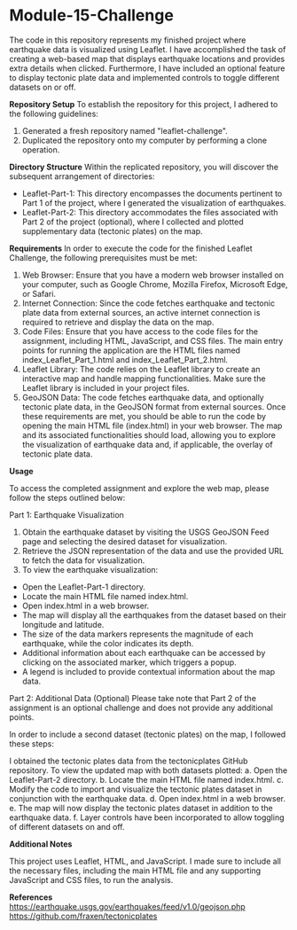 # Module-15-Challenge

The code in this repository represents my finished project where earthquake data is visualized using Leaflet. I have accomplished the task of creating a web-based map that displays earthquake locations and provides extra details when clicked. Furthermore, I have included an optional feature to display tectonic plate data and implemented controls to toggle different datasets on or off.

**Repository Setup**
To establish the repository for this project, I adhered to the following guidelines:

1. Generated a fresh repository named "leaflet-challenge".
2. Duplicated the repository onto my computer by performing a clone operation.

**Directory Structure**
Within the replicated repository, you will discover the subsequent arrangement of directories:

- Leaflet-Part-1: This directory encompasses the documents pertinent to Part 1 of the project, where I generated the visualization of earthquakes.
- Leaflet-Part-2: This directory accommodates the files associated with Part 2 of the project (optional), where I collected and plotted supplementary data (tectonic plates) on the map.

**Requirements**
In order to execute the code for the finished Leaflet Challenge, the following prerequisites must be met:

1. Web Browser: Ensure that you have a modern web browser installed on your computer, such as Google Chrome, Mozilla Firefox, Microsoft Edge, or Safari.
2. Internet Connection: Since the code fetches earthquake and tectonic plate data from external sources, an active internet connection is required to retrieve and display the data on the map.
3. Code Files: Ensure that you have access to the code files for the assignment, including HTML, JavaScript, and CSS files. The main entry points for running the application are the HTML files named index_Leaflet_Part_1.html and index_Leaflet_Part_2.html.
4. Leaflet Library: The code relies on the Leaflet library to create an interactive map and handle mapping functionalities. Make sure the Leaflet library is included in your project files.
5. GeoJSON Data: The code fetches earthquake data, and optionally tectonic plate data, in the GeoJSON format from external sources.
Once these requirements are met, you should be able to run the code by opening the main HTML file (index.html) in your web browser. The map and its associated functionalities should load, allowing you to explore the visualization of earthquake data and, if applicable, the overlay of tectonic plate data.

**Usage**

To access the completed assignment and explore the web map, please follow the steps outlined below:

Part 1: Earthquake Visualization

1. Obtain the earthquake dataset by visiting the USGS GeoJSON Feed page and selecting the desired dataset for visualization.
2. Retrieve the JSON representation of the data and use the provided URL to fetch the data for visualization.
3. To view the earthquake visualization:
- Open the Leaflet-Part-1 directory.
- Locate the main HTML file named index.html.
- Open index.html in a web browser.
- The map will display all the earthquakes from the dataset based on their longitude and latitude.
- The size of the data markers represents the magnitude of each earthquake, while the color indicates its depth.
- Additional information about each earthquake can be accessed by clicking on the associated marker, which triggers a popup.
- A legend is included to provide contextual information about the map data.

Part 2: Additional Data (Optional)
Please take note that Part 2 of the assignment is an optional challenge and does not provide any additional points.

In order to include a second dataset (tectonic plates) on the map, I followed these steps:

I obtained the tectonic plates data from the tectonicplates GitHub repository.
To view the updated map with both datasets plotted:
a. Open the Leaflet-Part-2 directory.
b. Locate the main HTML file named index.html.
c. Modify the code to import and visualize the tectonic plates dataset in conjunction with the earthquake data.
d. Open index.html in a web browser.
e. The map will now display the tectonic plates dataset in addition to the earthquake data.
f. Layer controls have been incorporated to allow toggling of different datasets on and off.

**Additional Notes**

This project uses Leaflet, HTML, and JavaScript. I made sure to include all the necessary files, including the main HTML file and any supporting JavaScript and CSS files, to run the analysis.

**References**
https://earthquake.usgs.gov/earthquakes/feed/v1.0/geojson.php
https://github.com/fraxen/tectonicplates

